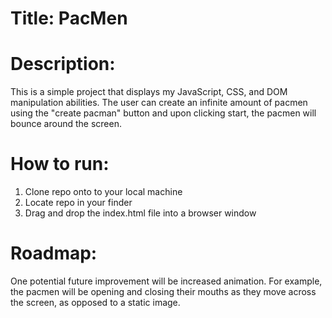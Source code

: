 # Title: PacMen

# Description:
This is a simple project that displays my JavaScript, CSS, and DOM manipulation abilities.
The user can create an infinite amount of pacmen using the "create pacman" button and upon
clicking start, the pacmen will bounce around the screen.

# How to run:
1. Clone repo onto to your local machine
2. Locate repo in your finder
3. Drag and drop the index.html file into a browser window

# Roadmap:
One potential future improvement will be increased animation. For example, the pacmen will be
opening and closing their mouths as they move across the screen, as opposed to a static image.

